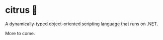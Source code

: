 # citrus 🍋

A dynamically-typed object-oriented scripting language that runs on .NET.

More to come.